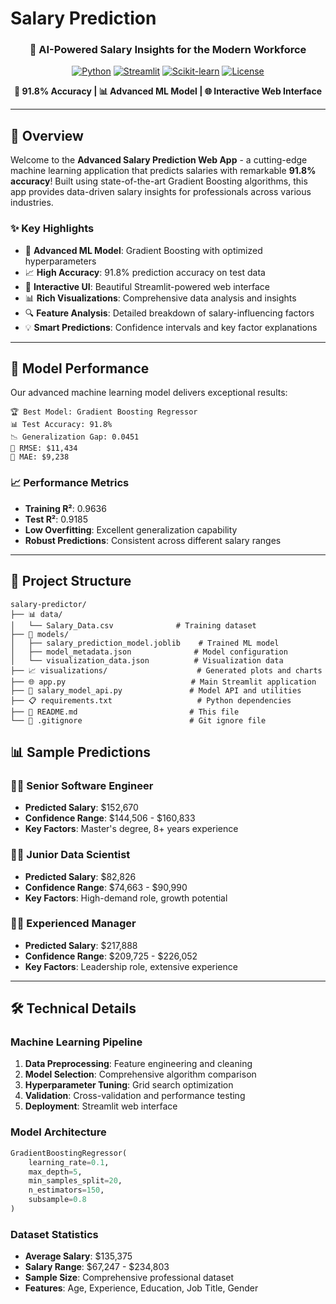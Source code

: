 # Salary Prediction

<div align="center">
  <h3>🚀 AI-Powered Salary Insights for the Modern Workforce</h3>
  
  [![Python](https://img.shields.io/badge/Python-3.11-blue.svg)](https://www.python.org/downloads/release/python-3110/)
  [![Streamlit](https://img.shields.io/badge/Streamlit-1.22.0+-red.svg)](https://streamlit.io/)
  [![Scikit-learn](https://img.shields.io/badge/Scikit--learn-1.2.2+-orange.svg)](https://scikit-learn.org/)
  [![License](https://img.shields.io/badge/License-MIT-green.svg)](LICENSE)
  
  **🎯 91.8% Accuracy | 📊 Advanced ML Model | 🌐 Interactive Web Interface**
</div>

---

## 🌟 Overview

Welcome to the **Advanced Salary Prediction Web App** - a cutting-edge machine learning application that predicts salaries with remarkable **91.8% accuracy**! Built using state-of-the-art Gradient Boosting algorithms, this app provides data-driven salary insights for professionals across various industries.

### ✨ Key Highlights

- 🧠 **Advanced ML Model**: Gradient Boosting with optimized hyperparameters
- 📈 **High Accuracy**: 91.8% prediction accuracy on test data
- 🎨 **Interactive UI**: Beautiful Streamlit-powered web interface
- 📊 **Rich Visualizations**: Comprehensive data analysis and insights
- 🔍 **Feature Analysis**: Detailed breakdown of salary-influencing factors
- 💡 **Smart Predictions**: Confidence intervals and key factor explanations

---

## 🎯 Model Performance

Our advanced machine learning model delivers exceptional results:

```
🏆 Best Model: Gradient Boosting Regressor
📊 Test Accuracy: 91.8%
📉 Generalization Gap: 0.0451
🎯 RMSE: $11,434
📍 MAE: $9,238
```

### 📈 Performance Metrics
- **Training R²**: 0.9636
- **Test R²**: 0.9185
- **Low Overfitting**: Excellent generalization capability
- **Robust Predictions**: Consistent across different salary ranges

---

## 📂 Project Structure

```
salary-predictor/
├── 📊 data/
│   └── Salary_Data.csv              # Training dataset
├── 🧠 models/
│   ├── salary_prediction_model.joblib    # Trained ML model
│   ├── model_metadata.json              # Model configuration
│   └── visualization_data.json          # Visualization data
├── 📈 visualizations/                    # Generated plots and charts
├── 🌐 app.py                            # Main Streamlit application
├── 🔧 salary_model_api.py               # Model API and utilities
├── 📋 requirements.txt                   # Python dependencies
├── 📖 README.md                         # This file
└── 🎯 .gitignore                        # Git ignore file
```
## 📊 Sample Predictions

### 👨‍💻 Senior Software Engineer
- **Predicted Salary**: $152,670
- **Confidence Range**: $144,506 - $160,833
- **Key Factors**: Master's degree, 8+ years experience

### 👩‍🔬 Junior Data Scientist
- **Predicted Salary**: $82,826
- **Confidence Range**: $74,663 - $90,990
- **Key Factors**: High-demand role, growth potential

### 👨‍💼 Experienced Manager
- **Predicted Salary**: $217,888
- **Confidence Range**: $209,725 - $226,052
- **Key Factors**: Leadership role, extensive experience

---

## 🛠️ Technical Details

### Machine Learning Pipeline
1. **Data Preprocessing**: Feature engineering and cleaning
2. **Model Selection**: Comprehensive algorithm comparison
3. **Hyperparameter Tuning**: Grid search optimization
4. **Validation**: Cross-validation and performance testing
5. **Deployment**: Streamlit web interface

### Model Architecture
```python
GradientBoostingRegressor(
    learning_rate=0.1,
    max_depth=5,
    min_samples_split=20,
    n_estimators=150,
    subsample=0.8
)
```

### Dataset Statistics
- **Average Salary**: $135,375
- **Salary Range**: $67,247 - $234,803
- **Sample Size**: Comprehensive professional dataset
- **Features**: Age, Experience, Education, Job Title, Gender
